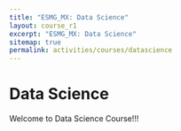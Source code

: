 ```yaml
---
title: "ESMG_MX: Data Science"
layout: course_r1
excerpt: "ESMG_MX: Data Science"
sitemap: true
permalink: activities/courses/datascience
---
```


# Data Science

Welcome to Data Science Course!!!

